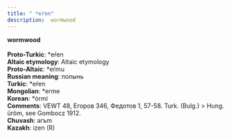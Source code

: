 ```yaml
---
title: " *eŕen"
description:  wormwood
---
```

<strong> wormwood</strong><br><br>
<strong>Proto-Turkic</strong>:  *eŕen<br>
<strong>Altaic etymology</strong>:  Altaic etymology<br>
<strong> Proto-Altaic</strong>:  *eŕmu<br>
<strong>Russian meaning</strong>:  полынь<br>
<strong>Turkic</strong>:  *eŕen<br>
<strong>Mongolian</strong>:  *erme<br>
<strong>Korean</strong>:  *òrmí<br>
<strong>Comments</strong>:  VEWT 48, Егоров 346, Федотов 1, 57-58. Turk. (Bulg.) > Hung. üröm, see Gombocz 1912.<br>
<strong>Chuvash</strong>:  arъm<br>
<strong>Kazakh</strong>:  izen (R)<br>


